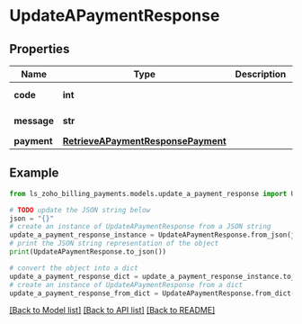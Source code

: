 # UpdateAPaymentResponse


## Properties

Name | Type | Description | Notes
------------ | ------------- | ------------- | -------------
**code** | **int** |  | [optional] [readonly] 
**message** | **str** |  | [optional] [readonly] 
**payment** | [**RetrieveAPaymentResponsePayment**](RetrieveAPaymentResponsePayment.md) |  | [optional] 

## Example

```python
from ls_zoho_billing_payments.models.update_a_payment_response import UpdateAPaymentResponse

# TODO update the JSON string below
json = "{}"
# create an instance of UpdateAPaymentResponse from a JSON string
update_a_payment_response_instance = UpdateAPaymentResponse.from_json(json)
# print the JSON string representation of the object
print(UpdateAPaymentResponse.to_json())

# convert the object into a dict
update_a_payment_response_dict = update_a_payment_response_instance.to_dict()
# create an instance of UpdateAPaymentResponse from a dict
update_a_payment_response_from_dict = UpdateAPaymentResponse.from_dict(update_a_payment_response_dict)
```
[[Back to Model list]](../README.md#documentation-for-models) [[Back to API list]](../README.md#documentation-for-api-endpoints) [[Back to README]](../README.md)


